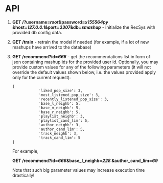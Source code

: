 <h1>API</h1>

1. <b>GET /?username=<i>root</i>&password=<i>x155564py</i>
&host=<i>127.0.0.1</i>&port=<i>3307</i>&db=<i>smashup</i></b> -
initialize the RecSys with provided db config data.

2. <b>GET /train</b> - retrain the model if needed (for example, if a lot of new
mashups have arrived to the database)

3. <b>GET /recommend?id=<i>666</i></b> -
get the recommendations list in form of json containing mashup ids
for the provided user id. Optionally, you may provide custom values for
any of the following parameters
(it will not override the default values shown below, 
i.e. the values provided apply only for the current request):
    ```
    {
                'liked_pop_size': 3,
                'most_listened_pop_size': 3,
                'recently_listened_pop_size': 3,
                'base_l_neighb': 5,
                'base_m_neighb': 5,
                'base_r_neighb': 5,
                'playlist_neighb': 3,
                'playlist_cand_lim': 5,
                'author_neighb': 3,
                'author_cand_lim': 5,
                'track_neighb': 3,
                'track_cand_lim': 5
    }
    ```
    For example,
    
    <b>GET /recommend?id=<i>666</i>&base_l_neighb=<i>228</i>
    &author_cand_lim=<i>69</i></b>
    
    Note that such big parameter values may increase
execution time drastically!